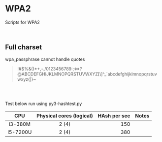 # WPA2
Scripts for WPA2  
  
<br>  

## Full charset
wpa_passphrase cannot handle quotes  
> !#$%&()*+,-./0123456789:;<=>?@ABCDEFGHIJKLMNOPQRSTUVWXYZ[\\]^_`abcdefghijklmnopqrstuvwxyz{|}~

 <br><br>
  
  

Test below run using py3-hashtest.py

| CPU       | Physical cores (logical) | HAsh per sec | Notes |
|:---:      |                     :---:|          ---:|   :---|
| i3-380M   | 2 (4)                    |          150 |       |
| i5-7200U  | 2 (4)                    |          380 |       |



